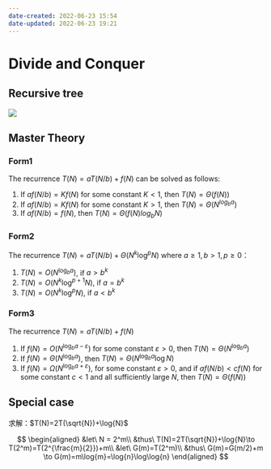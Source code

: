 ```yaml
---
date-created: 2022-06-23 15:54
date-updated: 2022-06-23 19:21
---
```


# Divide and Conquer

## Recursive tree

![](https://s2.loli.net/2022/04/02/fBnoOgp3hFE9LGH.png)

## Master Theory

### Form1

The recurrence $T(N) = aT(N/b) + f(N)$ can be solved as follows:

1. If $af(N/b) = Kf(N)$ for some constant $K<1$, then $T(N)=\Theta(f(N))$
2. If $af(N/b) = Kf(N)$ for some constant $K>1$, then $T(N)=\Theta(N^{log_{b}{a}})$
3. If $af(N/b) = f(N)$, then $T(N)=\Theta(f(N)log_b{N})$

### Form2

The recurrence $T(N)=aT(N/b) + \Theta(N^k\log^p{N})$ where $a\ge 1, b> 1, p\ge 0$：

1. $T(N)=O(N^{\log_b{a}})$, if $a>b^k$
2. $T(N)=O(N^k\log^{p+1}{N})$, if $a=b^k$
3. $T(N)=O(N^k\log^{p}{N})$, if $a<b^k$

### Form3

The recurrence $T(N)=aT(N/b)+f(N)$

1. If $f(N)=O(N^{\log_b{a}-\varepsilon})$ for some constant $\varepsilon>0$, then $T(N)=\Theta(N^{\log_b{a}})$
2. If $f(N)=\Theta(N^{\log_b{a}})$, then $T(N)=\Theta(N^{\log_b{a}}\log{N})$
3. If $f(N)=\Omega(N^{\log_{b}{a}+\varepsilon})$, for some constant $\varepsilon>0$, and if $af(N/b)<cf(N)$ for some constant $c<1$ and all sufficiently large $N$, then $T(N)=\Theta(f(N))$

## Special case

求解：$T(N)=2T(\sqrt{N})+\log{N}$

$$
\begin{aligned}
&let\ N = 2^m\\
&thus\ T(N)=2T(\sqrt{N})+\log{N}\to T(2^m)=T(2^{\frac{m}{2}})+m\\
&let\ G(m)=T(2^m)\\
&thus\ G(m)=G(m/2)+m \to G(m)=m\log{m}=\log{n}\log\log{n}
\end{aligned}
$$
